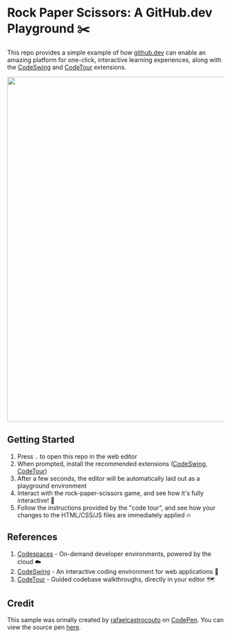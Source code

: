 # Rock Paper Scissors: A GitHub.dev Playground ✂️

This repo provides a simple example of how [github.dev](https://twitter.com/github/status/1425505817827151872) can enable an amazing platform for one-click, interactive learning experiences, along with the [CodeSwing](https://aka.ms/codeswing) and [CodeTour](https://aka.ms/codetour) extensions. 

<img width="800px" src="https://user-images.githubusercontent.com/116461/102677518-b2a43c00-4157-11eb-9b45-b8530abe5213.png" />

## Getting Started

1. Press `.` to open this repo in the web editor
1. When prompted, install the recommended extensions ([CodeSwing](https://aka.ms/codeswing), [CodeTour](https://aka.ms/codetour))
2. After a few seconds, the editor will be automatically laid out as a playground environment
3. Interact with the rock-paper-scissors game, and see how it's fully interactive! 🚀
4. Follow the instructions provided by the "code tour", and see how your changes to the HTML/CSS/JS files are immediately applied 🔥

## References

1. [Codespaces](https://github.com/features/codespaces) - On-demand developer environments, powered by the cloud ☁️
1. [CodeSwing](https://aka.ms/codeswing) - An interactive coding environment for web applications 💃
1. [CodeTour](https://aka.ms/codetour) - Guided codebase walkthroughs, directly in your editor 🗺️

## Credit

This sample was orinally created by [rafaelcastrocouto](https://codepen.io/rafaelcastrocouto) on [CodePen](https://codepen.io). You can view the source pen [here](https://codepen.io/rafaelcastrocouto/pen/NWqgJPZ).

